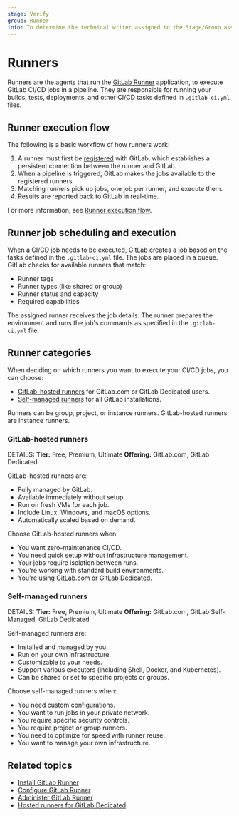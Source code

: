 ```yaml
---
stage: Verify
group: Runner
info: To determine the technical writer assigned to the Stage/Group associated with this page, see https://handbook.gitlab.com/handbook/product/ux/technical-writing/#assignments
---
```


# Runners

Runners are the agents that run the [GitLab Runner](https://docs.gitlab.com/runner/) application, to execute GitLab CI/CD jobs in a pipeline.
They are responsible for running your builds, tests, deployments, and other CI/CD tasks defined in `.gitlab-ci.yml` files.

## Runner execution flow

The following is a basic workflow of how runners work:

1. A runner must first be [registered](https://docs.gitlab.com/runner/register/) with GitLab,
   which establishes a persistent connection between the runner and GitLab.
1. When a pipeline is triggered, GitLab makes the jobs available to the registered runners.
1. Matching runners pick up jobs, one job per runner, and execute them.
1. Results are reported back to GitLab in real-time.

For more information, see [Runner execution flow](https://docs.gitlab.com/runner/#runner-execution-flow).

## Runner job scheduling and execution

When a CI/CD job needs to be executed, GitLab creates a job based on the tasks defined in the `.gitlab-ci.yml` file.
The jobs are placed in a queue. GitLab checks for available runners that match:

- Runner tags
- Runner types (like shared or group)
- Runner status and capacity
- Required capabilities

The assigned runner receives the job details. The runner prepares the environment and runs the job's commands as specified in the `.gitlab-ci.yml` file.

## Runner categories

When deciding on which runners you want to execute your CI/CD jobs, you can choose:

- [GitLab-hosted runners](index.md) for GitLab.com or GitLab Dedicated users.
- [Self-managed runners](https://docs.gitlab.com/runner/) for all GitLab installations.

Runners can be group, project, or instance runners. GitLab-hosted runners are instance runners.

### GitLab-hosted runners

DETAILS:
**Tier:** Free, Premium, Ultimate
**Offering:** GitLab.com, GitLab Dedicated

GitLab-hosted runners are:

- Fully managed by GitLab.
- Available immediately without setup.
- Run on fresh VMs for each job.
- Include Linux, Windows, and macOS options.
- Automatically scaled based on demand.

Choose GitLab-hosted runners when:

- You want zero-maintenance CI/CD.
- You need quick setup without infrastructure management.
- Your jobs require isolation between runs.
- You're working with standard build environments.
- You're using GitLab.com or GitLab Dedicated.

### Self-managed runners

DETAILS:
**Tier:** Free, Premium, Ultimate
**Offering:** GitLab.com, GitLab Self-Managed, GitLab Dedicated

Self-managed runners are:

- Installed and managed by you.
- Run on your own infrastructure.
- Customizable to your needs.
- Support various executors (including Shell, Docker, and Kubernetes).
- Can be shared or set to specific projects or groups.

Choose self-managed runners when:

- You need custom configurations.
- You want to run jobs in your private network.
- You require specific security controls.
- You require project or group runners.
- You need to optimize for speed with runner reuse.
- You want to manage your own infrastructure.

## Related topics

- [Install GitLab Runner](https://docs.gitlab.com/runner/install/)
- [Configure GitLab Runner](https://docs.gitlab.com/runner/configuration/)
- [Administer GitLab Runner](https://docs.gitlab.com/runner/)
- [Hosted runners for GitLab Dedicated](../../administration/dedicated/hosted_runners.md)
